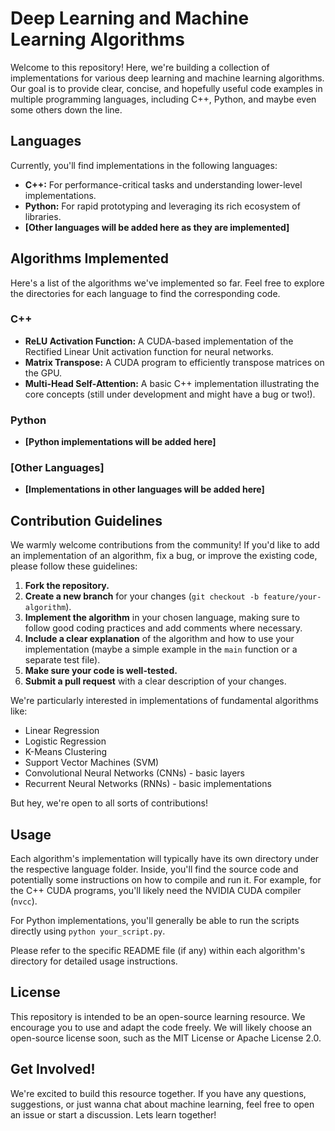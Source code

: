 # Deep Learning and Machine Learning Algorithms

Welcome to this repository! Here, we're building a collection of implementations for various deep learning and machine learning algorithms. Our goal is to provide clear, concise, and hopefully useful code examples in multiple programming languages, including C++, Python, and maybe even some others down the line.

## Languages

Currently, you'll find implementations in the following languages:

* **C++:** For performance-critical tasks and understanding lower-level implementations.
* **Python:** For rapid prototyping and leveraging its rich ecosystem of libraries.
* **[Other languages will be added here as they are implemented]**

## Algorithms Implemented

Here's a list of the algorithms we've implemented so far. Feel free to explore the directories for each language to find the corresponding code.

### C++

* **ReLU Activation Function:** A CUDA-based implementation of the Rectified Linear Unit activation function for neural networks.
* **Matrix Transpose:** A CUDA program to efficiently transpose matrices on the GPU.
* **Multi-Head Self-Attention:** A basic C++ implementation illustrating the core concepts (still under development and might have a bug or two!).

### Python

* **[Python implementations will be added here]**

### [Other Languages]

* **[Implementations in other languages will be added here]**

## Contribution Guidelines

We warmly welcome contributions from the community! If you'd like to add an implementation of an algorithm, fix a bug, or improve the existing code, please follow these guidelines:

1.  **Fork the repository.**
2.  **Create a new branch** for your changes (`git checkout -b feature/your-algorithm`).
3.  **Implement the algorithm** in your chosen language, making sure to follow good coding practices and add comments where necessary.
4.  **Include a clear explanation** of the algorithm and how to use your implementation (maybe a simple example in the `main` function or a separate test file).
5.  **Make sure your code is well-tested.**
6.  **Submit a pull request** with a clear description of your changes.

We're particularly interested in implementations of fundamental algorithms like:

* Linear Regression
* Logistic Regression
* K-Means Clustering
* Support Vector Machines (SVM)
* Convolutional Neural Networks (CNNs) - basic layers
* Recurrent Neural Networks (RNNs) - basic implementations

But hey, we're open to all sorts of contributions!

## Usage

Each algorithm's implementation will typically have its own directory under the respective language folder. Inside, you'll find the source code and potentially some instructions on how to compile and run it. For example, for the C++ CUDA programs, you'll likely need the NVIDIA CUDA compiler (`nvcc`).

For Python implementations, you'll generally be able to run the scripts directly using `python your_script.py`.

Please refer to the specific README file (if any) within each algorithm's directory for detailed usage instructions.

## License

This repository is intended to be an open-source learning resource. We encourage you to use and adapt the code freely. We will likely choose an open-source license soon, such as the MIT License or Apache License 2.0.

## Get Involved!

We're excited to build this resource together. If you have any questions, suggestions, or just wanna chat about machine learning, feel free to open an issue or start a discussion. Lets learn together!
